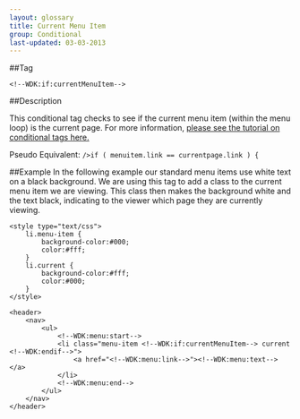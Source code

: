 ```yaml
---
layout: glossary
title: Current Menu Item
group: Conditional
last-updated: 03-03-2013
---
```



##Tag

`<!--WDK:if:currentMenuItem-->`

##Description

This conditional tag checks to see if the current menu item (within the menu loop) is the current page.
For more information, [please see the tutorial on conditional tags here.](/pages/tutorials/12conditional-tags.html)

Pseudo Equivalent:
`/>if ( menuitem.link == currentpage.link ) {`

##Example
In the following example our standard menu items use white text on a black background. We are using this tag to add a class to the current menu item we are viewing. This class then makes the background white and the text black, indicating to the viewer which page they are currently viewing.

~~~
<style type="text/css">
	li.menu-item {
		background-color:#000;
		color:#fff;
	}
	li.current {
		background-color:#fff;
		color:#000;
	}
</style>

<header>
	<nav>
		<ul>
			<!--WDK:menu:start-->
			<li class="menu-item <!--WDK:if:currentMenuItem--> current <!--WDK:endif-->">
				<a href="<!--WDK:menu:link-->"><!--WDK:menu:text--></a>
			</li>
			<!--WDK:menu:end-->
		</ul>
	</nav>
</header>
~~~